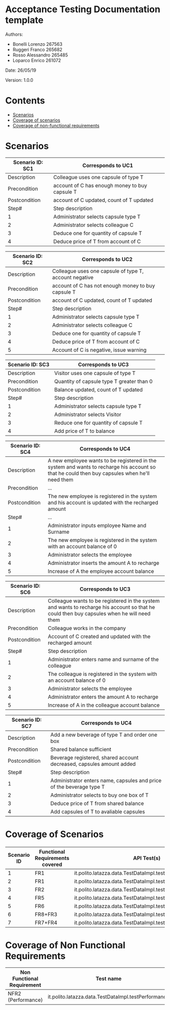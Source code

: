 # Acceptance Testing Documentation template

Authors:
* Bonelli Lorenzo 267563  
* Ruggeri Franco 265682  
* Rosso Alessandro 265485  
* Loparco Enrico 261072  

Date: 26/05/19

Version: 1.0.0


# Contents

- [Scenarios](#scenarios)
- [Coverage of scenarios](#scenario-coverage)
- [Coverage of non-functional requirements](#nfr-coverage)


# Scenarios

| Scenario ID: SC1 | Corresponds to UC1                             |
| ---------------- | ---------------------------------------------- |
| Description      | Colleague uses one capsule of type T           |
| Precondition     | account of C has enough money to buy capsule T |
| Postcondition    | account of C updated, count of T updated       |
| Step#            | Step description                               |
| 1                | Administrator selects capsule type T           |
| 2                | Administrator selects colleague C              |
| 3                | Deduce one for quantity of capsule T           |
| 4                | Deduce price of T from account of C            |

| Scenario ID: SC2 | Corresponds to UC2                                     |
| ---------------- | ------------------------------------------------------ |
| Description      | Colleague uses one capsule of type T, account negative |
| Precondition     | account of C has not enough money to buy capsule T     |
| Postcondition    | account of C updated, count of T updated               |
| Step#            | Step description                                       |
| 1                | Administrator selects capsule type T                   |
| 2                | Administrator selects colleague C                      |
| 3                | Deduce one for quantity of capsule T                   |
| 4                | Deduce price of T from account of C                    |
| 5                | Account of C is negative, issue warning                |

| Scenario ID: SC3	| Corresponds to UC3 				|
| --------------------	| --------------------------------------------- |
| Description     	| Visitor uses one capsule of type T 		|
| Precondition     	| Quantity of capsule type T greater than 0 	|
| Postcondition    	| Balance updated, count of T updated		|
| Step#            	| Step description      			|
| 1             	| Administrator selects capsule type T 		|
| 2                	| Administrator selects Visitor 		|
| 3                	| Reduce one for quantity of capsule T		|
| 4                	| Add price of T to balance 			|

| Scenario ID: SC4 | Corresponds to UC4 |
| ---------------- | ------------------ |
| Description      | A new employee wants to be registered in the system and wants to recharge his account so that he could then buy capsules when he'll need them                |
| Precondition     | ...                |
| Postcondition    | The new employee is registered in the system and his account is updated with the recharged amount                |
| Step#            | ...                |
| 1                 | Administrator inputs employee Name and Surname                   |
| 2                 | The new employee is registered in the system with an account balance of 0  |
| 3                 | Administrator selects the employee  |
| 4                 | Administrator inserts the amount A to recharge  |
| 5                 | Increase of A the employee account balance |

| Scenario ID: SC6 | Corresponds to UC3                                   |
| ---------------- | ------------------------------------------------------ |
| Description      | Colleague wants to be registered in the system and wants to recharge his account so that he could then buy capsules when he will need them |
| Precondition     | Colleague works in the company     |
| Postcondition    | Account of C created and updated with the recharged amount               |
| Step#            | Step description                                       |
| 1                | Administrator enters name and surname of the colleague                   |
| 2                | The colleague is registered in the system with an account balance of 0                      |
| 3                | Administrator selects the employee                  |
| 4                | Administrator enters the amount A to recharge                   |
| 5                | Increase of A in the colleague account balance                |

| Scenario ID: SC7 | Corresponds to UC4                                   |
| ---------------- | ------------------------------------------------------ |
| Description      | Add a new beverage of type T and order one box |
| Precondition     | Shared balance sufficient     |
| Postcondition    | Beverage registered, shared account decreased, capsules amount added |
| Step#            | Step description                                       |
| 1                | Administrator enters name, capsules and price of the beverage type T                |
| 2                | Administrator selects to buy one box of  T                  |
| 3                | Deduce price of T from shared balance              |
| 4                | Add capsules of T to avaliable capsules                  |
# Coverage of Scenarios

### 

| Scenario ID | Functional Requirements covered | API Test(s) | GUI Test(s) |
| ----------- | ------------------------------- | ----------- | ----------- |
| 1           | FR1                             | it.polito.latazza.data.TestDataImpl.testSellCapsules1			|             	|
| 2           | FR1                             | it.polito.latazza.data.TestDataImpl.testScenario2            		|             	|
| 3	      | FR2                             | it.polito.latazza.data.TestDataImpl.testSellCapsulesToVisitor1        |             	|
| 4           | FR5                             | it.polito.latazza.data.TestDataImpl.testGetEmployeeReport1            |             	|
| 5           | FR6                             | it.polito.latazza.data.TestDataImpl.testGetReport1            	|             	|
| 6	      | FR8+FR3				| it.polito.latazza.data.TestDataImpl.testScenario6 			|		|
| 7	      | FR7+FR4				| it.polito.latazza.data.TestDataImpl.testScenario7 			| 		|


# Coverage of Non Functional Requirements

| Non Functional Requirement	| Test name	|
| ----------------------------	| ------------- |
| NFR2 (Performance)      		| it.polito.latazza.data.TestDataImpl.testPerformance |
